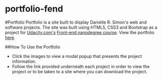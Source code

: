 # portfolio-fend

#Portfolio
Portfolio is a site built to display Danielle R. Simon's web and software projects. The site was built using HTML5, CSS3 and Bootstrap as a project for  [Udacity.com's](http://www.udacity.com "Udacity") [Front-end nanodegree course](https://www.udacity.com/course/front-end-web-developer-nanodegree--nd001 "Udacity Front-End Nanodegree"). View the portfolio [here](https://drsimonxx.github.io/portfolio-fend/ "Danielle R. Simon's Portfolio").

##How To Use the Portfolio
- Click the images to view a modal popup that presents the project information.
- Follow the link provided underneath each project in order to view the project or to be taken to a site where you can download the project.
